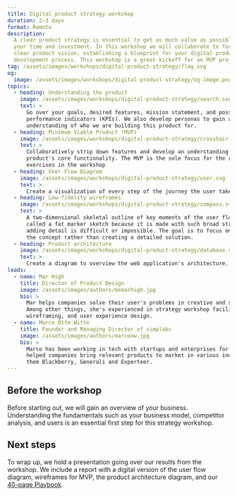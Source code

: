 ```yaml
---
title: Digital product strategy workshop
duration: 2–3 days
format: Remote
description:
  A clear product strategy is essential to get as much value as possible for
  your time and investment. In this workshop we will collaborate to formulate a
  clear product vision, establishing a blueprint for your digital product's
  development process. This workshop is a great kickoff for an MVP project.
tag: /assets/images/workshops/digital-product-strategy/flag.svg
og:
  image: /assets/images/workshops/digital-product-strategy/og-image.png
topics:
  - heading: Understanding the product
    image: /assets/images/workshops/digital-product-strategy/search.svg
    text: >
      Go over your goals, desired features, mission statement, and possible key
      performance indicators (KPIs). We also develop personas to gain a better
      understanding of who we are building this product for.
  - heading: Minimum Viable Product (MVP)
    image: /assets/images/workshops/digital-product-strategy/crosshair.svg
    text: >
      Collaboratively strip down features and develop an understanding of the
      product's core functionality. The MVP is the sole focus for the rest of the
      exercises in the workshop
  - heading: User Flow Diagram
    image: /assets/images/workshops/digital-product-strategy/user.svg
    text: >
      Create a visualization of every step of the journey the user takes from the
  - heading: Low-fidelity wireframes
    image: /assets/images/workshops/digital-product-strategy/compass.svg
    text: >
      A two-dimensional skeletal outline of key moments of the user flow diagram. Also
      called a fat marker sketch because it is made with such broad strokes that
      adding detail is difficult or impossible. The goal is to focus on communicating
      the concept rather than creating a detailed solution.
  - heading: Product architecture
    image: /assets/images/workshops/digital-product-strategy/database.svg
    text: >
      Create a diagram to overview the web application's architecture.
leads:
  - name: Mar High
    title: Director of Product Design
    image: /assets/images/authors/msmarhigh.jpg
    bio: >
      Mar helps companies solve their user's problems in creative and scalable ways.
      Among other things, she's experienced in strategy workshop facilitation,
      wireframing, and user experience design.
  - name: Marco Otte-Witte
    title: Founder and Managing Director of simplabs
    image: /assets/images/authors/marcoow.jpg
    bio: >
      Marco has been working in tech with startups and enterprises for 2 decades. He's
      helped companies bring relevant products to market in various industries – among
      them Blackberry, Generali and Experteer.
---
```


## Before the workshop

Before starting out, we will gain an overview of your business. Understanding
the fundamentals such as your business model, competitor analysis, and users is
an essential first step for this strategy workshop.

<!--break-->

## Next steps

To wrap up, we hold a presentation going over our results from the workshop. We
include a report with a digital version of the user flow diagram, wireframes for
MVP, the product architecture diagram, and our [40-page Playbook](/playbook/).
